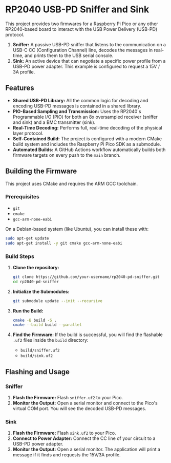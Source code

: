 # RP2040 USB-PD Sniffer and Sink

This project provides two firmwares for a Raspberry Pi Pico or any other RP2040-based board to interact with the USB Power Delivery (USB-PD) protocol.

1.  **Sniffer:** A passive USB-PD sniffer that listens to the communication on a USB-C CC (Configuration Channel) line, decodes the messages in real-time, and prints them to the USB serial console.
2.  **Sink:** An active device that can negotiate a specific power profile from a USB-PD power adapter. This example is configured to request a 15V / 3A profile.

## Features

*   **Shared USB-PD Library:** All the common logic for decoding and encoding USB-PD messages is contained in a shared library.
*   **PIO-Based Sampling and Transmission:** Uses the RP2040's Programmable I/O (PIO) for both an 8x oversampled receiver (sniffer and sink) and a BMC transmitter (sink).
*   **Real-Time Decoding:** Performs full, real-time decoding of the physical layer protocol.
*   **Self-Contained Build:** The project is configured with a modern CMake build system and includes the Raspberry Pi Pico SDK as a submodule.
*   **Automated Builds:** A GitHub Actions workflow automatically builds both firmware targets on every push to the `main` branch.

## Building the Firmware

This project uses CMake and requires the ARM GCC toolchain.

### Prerequisites

*   `git`
*   `cmake`
*   `gcc-arm-none-eabi`

On a Debian-based system (like Ubuntu), you can install these with:
```bash
sudo apt-get update
sudo apt-get install -y git cmake gcc-arm-none-eabi
```

### Build Steps

1.  **Clone the repository:**
    ```bash
    git clone https://github.com/your-username/rp2040-pd-sniffer.git
    cd rp2040-pd-sniffer
    ```

2.  **Initialize the Submodules:**
    ```bash
    git submodule update --init --recursive
    ```

3.  **Run the Build:**
    ```bash
    cmake -B build -S .
    cmake --build build --parallel
    ```

4.  **Find the Firmware:**
    If the build is successful, you will find the flashable `.uf2` files inside the `build` directory:
    *   `build/sniffer.uf2`
    *   `build/sink.uf2`

## Flashing and Usage

### Sniffer

1.  **Flash the Firmware:** Flash `sniffer.uf2` to your Pico.
2.  **Monitor the Output:** Open a serial monitor and connect to the Pico's virtual COM port. You will see the decoded USB-PD messages.

### Sink

1.  **Flash the Firmware:** Flash `sink.uf2` to your Pico.
2.  **Connect to Power Adapter:** Connect the CC line of your circuit to a USB-PD power adapter.
3.  **Monitor the Output:** Open a serial monitor. The application will print a message if it finds and requests the 15V/3A profile.
